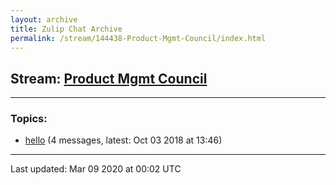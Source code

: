 ```yaml
---
layout: archive
title: Zulip Chat Archive
permalink: /stream/144438-Product-Mgmt-Council/index.html
---
```


## Stream: [Product Mgmt Council](https://hl7webmaster.github.io/zulip-hl7-org/stream/144438-Product-Mgmt-Council/index.html)
---

### Topics:

* [hello](topic/hello.html) (4 messages, latest: Oct 03 2018 at 13:46)

<hr><p>Last updated: Mar 09 2020 at 00:02 UTC</p>